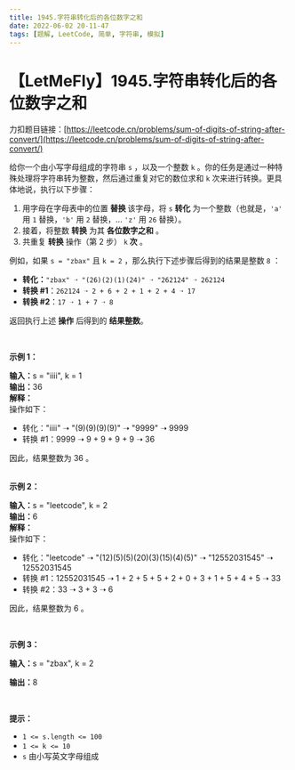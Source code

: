 ```yaml
---
title: 1945.字符串转化后的各位数字之和
date: 2022-06-02 20-11-47
tags: [题解, LeetCode, 简单, 字符串, 模拟]
---
```


# 【LetMeFly】1945.字符串转化后的各位数字之和

力扣题目链接：[https://leetcode.cn/problems/sum-of-digits-of-string-after-convert/](https://leetcode.cn/problems/sum-of-digits-of-string-after-convert/)

<p>给你一个由小写字母组成的字符串 <code>s</code> ，以及一个整数 <code>k</code> 。你的任务是通过一种特殊处理将字符串转为整数，然后通过重复对它的数位求和&nbsp;<code>k</code> 次来进行转换。更具体地说，执行以下步骤：</p>

<ol>
	<li>用字母在字母表中的位置&nbsp;<strong>替换&nbsp;</strong>该字母，将 <code>s</code> <strong>转化</strong> 为一个整数（也就是，<code>'a'</code> 用 <code>1</code> 替换，<code>'b'</code> 用 <code>2</code> 替换，... <code>'z'</code> 用 <code>26</code> 替换）。</li>
	<li>接着，将整数 <strong>转换</strong> 为其 <strong>各位数字之和</strong> 。</li>
	<li>共重复 <strong>转换</strong> 操作（第 2 步）&nbsp;<code>k</code><strong> 次</strong> 。</li>
</ol>

<p>例如，如果 <code>s = "zbax"</code> 且 <code>k = 2</code> ，那么执行下述步骤后得到的结果是整数 <code>8</code> ：</p>

<ul>
	<li><strong>转化：</strong><code>"zbax" ➝ "(26)(2)(1)(24)" ➝ "262124" ➝ 262124</code></li>
	<li><strong>转换 #1</strong>：<code>262124&nbsp;➝ 2 + 6 + 2 + 1 + 2 + 4&nbsp;➝ 17</code></li>
	<li><strong>转换 #2</strong>：<code>17 ➝ 1 + 7 ➝ 8</code></li>
</ul>

<p>返回执行上述 <strong>操作</strong> 后得到的 <strong>结果整数</strong>。</p>

<p>&nbsp;</p>

<p><strong>示例 1：</strong></p>

<div class="example-block"><strong>输入：</strong>s = "iiii", k = 1</div>

<div class="example-block"><strong>输出：</strong>36</div>

<div class="example-block"><strong>解释：</strong></div>

<div class="example-block">操作如下：</div>

<ul>
	<li class="example-block">转化："iiii" ➝ "(9)(9)(9)(9)" ➝ "9999" ➝ 9999</li>
	<li class="example-block">转换 #1：9999 ➝ 9 + 9 + 9 + 9 ➝ 36</li>
</ul>

<div class="example-block">因此，结果整数为 36 。</div>

<div class="example-block">&nbsp;</div>

<p><strong>示例 2：</strong></p>

<div class="example-block"><strong>输入：</strong>s = "leetcode", k = 2</div>

<div class="example-block"><strong>输出：</strong>6</div>

<div class="example-block"><strong>解释：</strong></div>

<div class="example-block">操作如下：</div>

<ul>
	<li class="example-block">转化："leetcode" ➝ "(12)(5)(5)(20)(3)(15)(4)(5)" ➝ "12552031545" ➝ 12552031545</li>
	<li class="example-block">转换 #1：12552031545 ➝ 1 + 2 + 5 + 5 + 2 + 0 + 3 + 1 + 5 + 4 + 5 ➝ 33</li>
	<li class="example-block">转换 #2：33 ➝ 3 + 3 ➝ 6</li>
</ul>

<p class="example-block">因此，结果整数为 6 。</p>

<p class="example-block">&nbsp;</p>

<p><strong class="example">示例 3：</strong></p>

<div class="example-block">
<p><strong>输入：</strong><span class="example-io">s = "zbax", k = 2</span></p>

<p><span class="example-io"><b>输出：</b>8</span></p>
</div>

<p>&nbsp;</p>

<p><strong>提示：</strong></p>

<ul>
	<li><code>1 &lt;= s.length &lt;= 100</code></li>
	<li><code>1 &lt;= k &lt;= 10</code></li>
	<li><code>s</code> 由小写英文字母组成</li>
</ul>


    